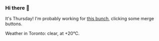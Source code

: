 ### Hi there :wave:

It's Thursday! I'm probably working for [this bunch](https://github.com/kohofinancial), clicking some merge buttons.

Weather in Toronto: clear, at +20°C.

